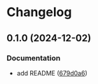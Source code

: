 # Changelog

## 0.1.0 (2024-12-02)


### Documentation

* add README ([679d0a6](https://github.com/acdh-oeaw/apis-acdhch-django-invite/commit/679d0a66feb4b9deb4fd715203cd433409a56738))
